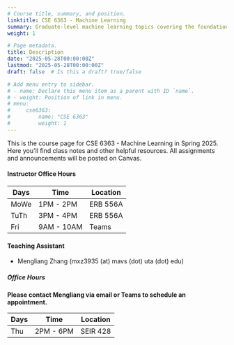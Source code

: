 ```yaml
---
# Course title, summary, and position.
linktitle: CSE 6363 - Machine Learning
summary: Graduate-level machine learning topics covering the foundations up to modern publications.
weight: 1

# Page metadata.
title: Description
date: "2025-05-28T00:00:00Z"
lastmod: "2025-05-28T00:00:00Z"
draft: false  # Is this a draft? true/false

# Add menu entry to sidebar.
# - name: Declare this menu item as a parent with ID `name`.
# - weight: Position of link in menu.
# menu:
#     cse6363:
#         name: "CSE 6363"
#         weight: 1
---
```


This is the course page for CSE 6363 - Machine Learning in Spring 2025. Here you'll find class notes and other helpful resources. All assignments and announcements will be posted on Canvas.

#### Instructor Office Hours

| Days | Time       | Location |
| ---- | ---------- | -------- |
| MoWe | 1PM - 2PM  | ERB 556A |
| TuTh | 3PM - 4PM  | ERB 556A |
| Fri  | 9AM - 10AM | Teams    |

#### Teaching Assistant

- Mengliang Zhang (mxz3935 (at) mavs (dot) uta (dot) edu)

##### Office Hours

**Please contact Mengliang via email or Teams to schedule an appointment.**

| Days | Time      | Location |
| ---- | --------- | -------- |
| Thu  | 2PM - 6PM | SEIR 428 |